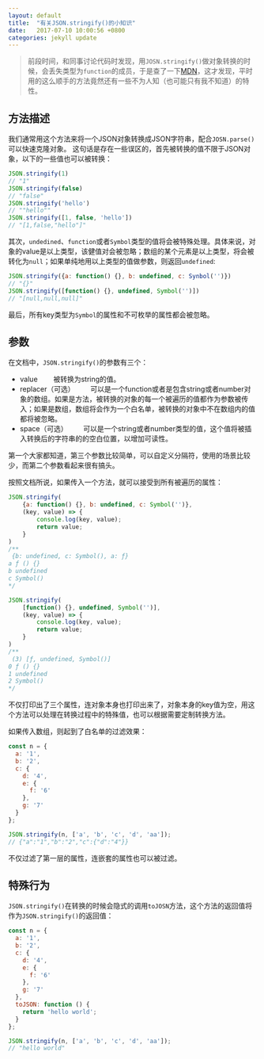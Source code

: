 ```yaml
---
layout: default
title:  "有关JSON.stringify()的小知识"
date:   2017-07-10 10:00:56 +0800
categories: jekyll update
---
```


>前段时间，和同事讨论代码时发现，用`JOSN.stringify()`做对象转换的时候，会丢失类型为`function`的成员，于是查了一下[MDN](https://developer.mozilla.org/en-US/docs/Web/JavaScript/Reference/Global_Objects/JSON/stringify)，这才发现，平时用的这么顺手的方法竟然还有一些不为人知（也可能只有我不知道）的特性。

## 方法描述

我们通常用这个方法来将一个JSON对象转换成JSON字符串，配合`JOSN.parse()`可以快速克隆对象。
这句话是存在一些误区的，首先被转换的值不限于JSON对象，以下的一些值也可以被转换：

```javascript
JSON.stringify(1)
// "1"
JSON.stringify(false)
// "false"
JSON.stringify('hello')
// ""hello""
JSON.stringify([1, false, 'hello'])
// "[1,false,"hello"]"
```
其次，`undedined`、`function`或者`Symbol`类型的值将会被特殊处理。具体来说，对象的value是以上类型，该健值对会被忽略；数组的某个元素是以上类型，将会被转化为`null`；如果单纯地用以上类型的值做参数，则返回`undefined`:

```javascript
JSON.stringify({a: function() {}, b: undefined, c: Synbol('')})
// "{}"
JSON.stringify([function() {}, undefined, Symbol('')])
// "[null,null,null]"
```
最后，所有key类型为`Symbol`的属性和不可枚举的属性都会被忽略。

## 参数

在文档中，`JSON.stringify()`的参数有三个：
- value 
&emsp;&emsp;被转换为string的值。
- replacer（可选）
&emsp;&emsp;可以是一个function或者是包含string或者number对象的数组。如果是方法，被转换的对象的每一个被遍历的值都作为参数被传入；如果是数组，数组将会作为一个白名单，被转换的对象中不在数组内的值都将被忽略。
- space（可选）
&emsp;&emsp;可以是一个string或者number类型的值，这个值将被插入转换后的字符串的的空白位置，以增加可读性。

第一个大家都知道，第三个参数比较简单，可以自定义分隔符，使用的场景比较少，而第二个参数看起来很有搞头。

按照文档所说，如果传入一个方法，就可以接受到所有被遍历的属性：

```javascript
JSON.stringify(
    {a: function() {}, b: undefined, c: Symbol('')},
    (key, value) => {
        console.log(key, value);
        return value;
    }
)
/**
 {b: undefined, c: Symbol(), a: ƒ}
a ƒ () {}
b undefined
c Symbol()
*/

JSON.stringify(
    [function() {}, undefined, Symbol('')], 
    (key, value) => {
        console.log(key, value);
        return value;
    }
)
/**
 (3) [ƒ, undefined, Symbol()]
0 ƒ () {}
1 undefined
2 Symbol()
*/
```
不仅打印出了三个属性，连对象本身也打印出来了，对象本身的key值为空，用这个方法可以处理在转换过程中的特殊值，也可以根据需要定制转换方法。

如果传入数组，则起到了白名单的过滤效果：

```javascript
const n = {
  a: '1',
  b: '2',
  c: {
    d: '4',
    e: {
      f: '6'
    },
    g: '7'
  }
};

JSON.stringify(n, ['a', 'b', 'c', 'd', 'aa']);
// {"a":"1","b":"2","c":{"d":"4"}}
```
不仅过滤了第一层的属性，连嵌套的属性也可以被过滤。

## 特殊行为

`JSON.stringify()`在转换的时候会隐式的调用`toJOSN`方法，这个方法的返回值将作为`JSON.stringify()`的返回值：

```javascript
const n = {
  a: '1',
  b: '2',
  c: {
    d: '4',
    e: {
      f: '6'
    },
    g: '7'
  },
  toJSON: function () {
    return 'hello world';
  }
};

JSON.stringify(n, ['a', 'b', 'c', 'd', 'aa']);
// "hello world"
```

